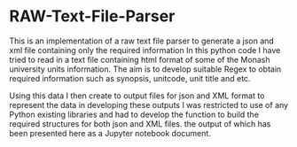 # RAW-Text-File-Parser
This is an implementation of a raw text file parser to generate a json and xml file containing only the required information
In this python code I have tried to read in a text file containing html format of some of the Monash university units information. The aim is to develop suitable Regex to obtain required information such as synopsis, unitcode, unit title and etc.

Using this data I then create to output files for json and XML format to represent the data in developing these outputs I was restricted to use of any Python existing libraries and had to develop the function to build the required structures for both json and XML files. the output of which has been presented here as a Jupyter notebook document.
